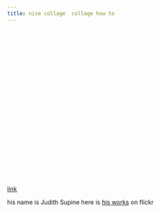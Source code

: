 ```yaml
---
title: nice collage  collage how to
---
```


<p><object width="425" height="350"><param name="movie" value="http://www.youtube.com/v/gaBJB3VDWvg"></param><param name="wmode" value="transparent"></param><embed src="http://www.youtube.com/v/gaBJB3VDWvg" type="application/x-shockwave-flash" wmode="transparent" width="425" height="350"></embed></object></p>

<p><a href="http://www.youtube.com/watch?v=gaBJB3VDWvg">link</a></p>

<p>his name is Judith Supine
here is <a href="http://flickr.com/photos/tags/judithsupine/clusters/">his works</a> on flickr</p>

